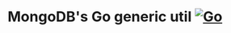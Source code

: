 # MongoDB's Go generic util [![Go](https://github.com/caiyunapp/xmongo/actions/workflows/go.yml/badge.svg?branch=main)](https://github.com/caiyunapp/xmongo/actions/workflows/go.yml)
